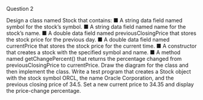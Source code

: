 Question 2


Design a class named Stock that contains:
■ A string data field named symbol for the stock’s symbol.
■ A string data field named name for the stock’s name.
■ A double data field named previousClosingPrice that stores the stock
price for the previous day.
■ A double data field named currentPrice that stores the stock price for the
current time.
■ A constructor that creates a stock with the specified symbol and name.
■ A method named getChangePercent() that returns the percentage changed
from previousClosingPrice to currentPrice.
Draw the diagram for the class and then implement the class. Write a test
program that creates a Stock object with the stock symbol ORCL, the name
Oracle Corporation, and the previous closing price of 34.5. Set a new current
price to 34.35 and display the price-change percentage.